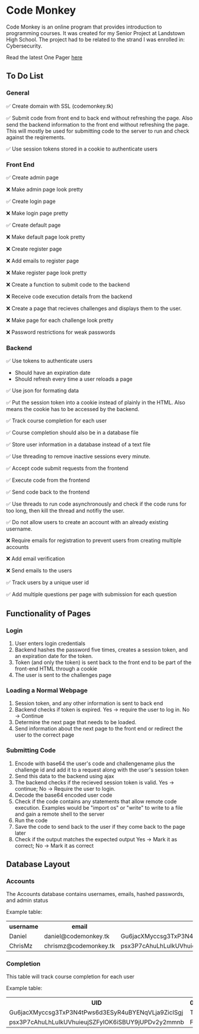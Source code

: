 # Code Monkey

Code Monkey is an online program that provides introduction to programming courses. It was created for my Senior Project at Landstown High School. The project had to be related to the strand I was enrolled in: Cybersecurity.

Read the latest One Pager <a href="documents/Proposal Draft 2.pdf">here</a>

## To Do List

### General
:white_check_mark: Create domain with SSL (codemonkey.tk)

:white_check_mark: Submit code from front end to back end without refreshing the page. Also send the backend information to the front end without refreshing the page. This will mostly be used for submitting code to the server to run and check against the reqirements.

:white_check_mark: Use session tokens stored in a cookie to authenticate users

### Front End

:white_check_mark: Create admin page

:x: Make admin page look pretty

:white_check_mark: Create login page

:x: Make login page pretty

:white_check_mark: Create default page

:x: Make default page look pretty

:x: Create register page

:x: Add emails to register page

:x: Make register page look pretty

:x: Create a function to submit code to the backend

:x: Receive code execution details from the backend

:x: Create a page that recieves challenges and displays them to the user.

:x: Make page for each challenge look pretty

:x: Password restrictions for weak passwords

### Backend

:white_check_mark: Use tokens to authenticate users
<ul>
  <li>Should have an expiration date</li>
  <li>Should refresh every time a user reloads a page</li>
</ul>

:white_check_mark: Use json for formating data

:white_check_mark: Put the session token into a cookie instead of plainly in the HTML. Also means the cookie has to be accessed by the backend.

:white_check_mark: Track course completion for each user

:white_check_mark: Course completion should also be in a database file

:white_check_mark: Store user information in a database instead of a text file

:white_check_mark: Use threading to remove inactive sessions every minute.

:white_check_mark: Accept code submit requests from the frontend

:white_check_mark: Execute code from the frontend

:white_check_mark: Send code back to the frontend

:white_check_mark: Use threads to run code asynchronously and check if the code runs for too long, then kill the thread and notifiy the user.

:white_check_mark: Do not allow users to create an account with an already existing username.

:x: Require emails for registration to prevent users from creating multiple accounts

:x: Add email verification

:x: Send emails to the users

:white_check_mark: Track users by a unique user id

:white_check_mark: Add multiple questions per page with submission for each question

## Functionality of Pages

### Login
<ol>
  <li>User enters login credentials</li>
  <li>Backend hashes the password five times, creates a session token, and an expiration date for the token.</li>
  <li>Token (and only the token) is sent back to the front end to be part of the front-end HTML through a cookie</li>
  <li>The user is sent to the challenges page</li>
</ol>

### Loading a Normal Webpage 
<ol>
  <li>Session token, and any other information is sent to back end</li>
  <li>Backend checks if token is expired. Yes -> require the user to log in. No -> Continue</li>
  <li>Determine the next page that needs to be loaded.</li>
  <li>Send information about the next page to the front end or redirect the user to the correct page</li>
</ol>

### Submitting Code
<ol>
  <li>Encode with base64 the user's code and challengename plus the challenge id and add it to a request along with the user's session token</li>
  <li>Send this data to the backend using ajax</li>
  <li>The backend checks if the recieved session token is valid. Yes -> continue; No -> Require the user to login.</li>
  <li>Decode the base64 encoded user code</li>
  <li>Check if the code contains any statements that allow remote code execution. Examples would be "import os" or "write" to write to a file and gain a remote shell to the server</li>
  <li>Run the code</li>
  <li>Save the code to send back to the user if they come back to the page later</li>
  <li>Check if the output matches the expected output Yes -> Mark it as correct; No -> Mark it as correct</li>
</ol>

## Database Layout

### Accounts

The Accounts database contains usernames, emails, hashed passwords, and admin status

Example table:
<table>
  <tr>
    <th>username</th>
    <th>email</th>
    <th>UID</th>
    <th>password</th>
    <th>admin</th>
  </tr>
  <tr>
    <td>Daniel</td>
    <td>daniel@codemonkey.tk</td>
    <td>Gu6jacXMyccsg3TxP3N4tPws6d3ESyR4uBYENqVLja9ZicISgj</td>
    <td>30cd2f99101cdd52cc5fda1e996ee137</td>
    <td>True</td>
  </tr>
  <tr>
    <td>ChrisMz</td>
    <td>chrismz@codemonkey.tk</td>
    <td>psx3P7cAhuLhLuIkUVhuieujSZFyIOK6iSBUY9jUPDv2y2mmnb</td>
    <td>7b3b4de00794a247cf8df8e6fbfe19bf</td>
    <td>False</td>
  </tr>
</table>

### Completion

This table will track course completion for each user

Example table:

<table>
  <tr>
    <th>UID</th>
    <th>0001</th>
    <th>0002</th>
    <th>0003</th>
  </tr>
    <td>Gu6jacXMyccsg3TxP3N4tPws6d3ESyR4uBYENqVLja9ZicISgj</td>
    <td>True</td>
    <td>False</td>
    <td>False</td>
  </tr>
    <td>psx3P7cAhuLhLuIkUVhuieujSZFyIOK6iSBUY9jUPDv2y2mmnb</td>
    <td>False</td>
    <td>True</td>
    <td>True</td>
  </tr>
</table>
